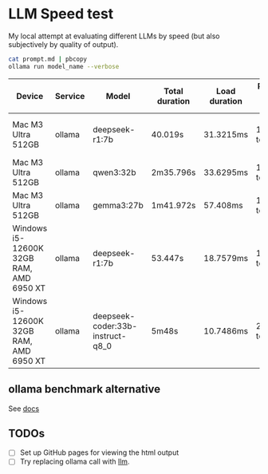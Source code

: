 # LLM Speed test

My local attempt at evaluating different LLMs by speed (but also subjectively by
quality of output).


```sh
cat prompt.md | pbcopy
ollama run model_name --verbose
```

| Device | Service | Model | Total duration | Load duration | Prompt eval count | Prompt eval duration | Prompt eval rate | eval count | eval duration | eval rate | file | passes? | error(s) |
| ------ | ------- | ----- | -------------- | ------------- | ----------------- | -------------------- | ---------------- | ---------- | ------------- | --------- | ---- | ------- | -------- |
| Mac M3 Ultra 512GB | ollama | deepseek-r1:7b | 40.019s | 31.3215ms | 157 token(s) | 325.31ms | 482.62 tokens/s | 3013 token(s) | 39.66s | 75.97 tokens/s | [thinking](results/deepseek-r1:7b.md) [html](results/deepseek-r1:7b.html) | FALSE | `Uncaught SyntaxError: Unexpected identifier 'hovered'` |
| Mac M3 Ultra 512GB |  ollama | qwen3:32b | 2m35.796s | 33.6295ms | 162 token(s) | 1.34s | 120.19 tokens/s | 3176 token(s) | 2m34.41s | 20.57 tokens/s | [thinking](results/qwen3:32b.md) [html](results/qwen3:32b.html) | TRUE | |
| Mac M3 Ultra 512GB | ollama | gemma3:27b | 1m41.972s | 57.408ms | 168 token(s) | 949.41ms | 176.95 tokens/s | 2576 token(s) | 1m40.96s | 25.51 tokens/s | [thinking](results/gemma3:27b.md) [html](results/gemma3:27b.html) | TRUE | planets spin nearly off page |
| Windows i5-12600K 32GB RAM, AMD 6950 XT | ollama | deepseek-r1:7b | 53.447s | 18.7579ms | 150 token(s) | 192.6693ms | 778.54 tokens/s | 3945 token(s) | 53.233s | 74.11 tokens/s | [thinking](results/deepseek-r1:7b_windows.md) [html](results/deepseek-r1:7b_windows.html) | FALSE | `Uncaught SyntaxError: Unexpected identifier 'day'` |
| Windows i5-12600K 32GB RAM, AMD 6950 XT | ollama | deepseek-coder:33b-instruct-q8_0 | 5m48s | 10.7486ms | 220 token(s) | 27.788s | 7.92 tokens/s | 839 token(s) | 5m20.91s | 2.61 tokens/s | [thinking](results/deepseek-coder:33b-instruct-q8_0_windows.md) [html](results/deepseek-coder:33b-instruct-q8_0_windows.html) | tbd | tbd |


## ollama benchmark alternative
See [docs](https://github.com/ollama/ollama/blob/main/docs/benchmark.md)

## TODOs

- [ ] Set up GitHub pages for viewing the html output
- [ ] Try replacing ollama call with [llm](https://github.com/simonw/llm).

